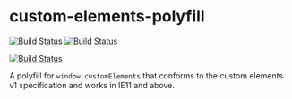 # custom-elements-polyfill
[![Build Status](https://travis-ci.org/theftprevention/custom-elements-polyfill.svg?branch=master)](https://travis-ci.org/theftprevention/custom-elements-polyfill) [![Build Status](https://saucelabs.com/buildstatus/theftprevention)](https://saucelabs.com/beta/builds/ee3b789c4e7a4c05834edf9f8a1f77c2)

[![Build Status](https://saucelabs.com/browser-matrix/theftprevention.svg)](https://saucelabs.com/beta/builds/96f43a25375344f88613d3b250b7bd85)

A polyfill for `window.customElements` that conforms to the custom elements v1 specification and works in IE11 and above.
